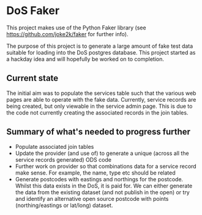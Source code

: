 # DoS Faker
This project makes use of the Python Faker library (see https://github.com/joke2k/faker for further info).

The purpose of this project is to generate a large amount of fake test data suitable for loading into the DoS postgres database.
This project started as a hackday idea and will hopefully be worked on to completion.



## Current state

The initial aim was to populate the services table such that the various web pages are able to operate with the fake data. Currently, service records are being created, but only viewable in the service admin page. This is due to the code not currently creating the associated records in the join tables.

## Summary of what's needed to progress further

- Populate associated join tables
- Update the provider (and use of) to generate a unique (across all the service records generated) ODS code
- Further work on provider so that combinations data for a service record make sense. For example, the name, type etc should be related
- Generate postcodes with eastings and northings for the postcode. Whilst this data exists in the DoS, it is paid for. We can either generate the data from the existing dataset (and not publish in the open) or try and identify an alternative open source postcode with points (northing/eastings or lat/long) dataset.
